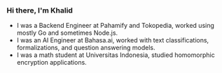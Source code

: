 ### Hi there, I'm Khalid

<!--
**khalidm31415/khalidm31415** is a ✨ _special_ ✨ repository because its `README.md` (this file) appears on your GitHub profile.

Here are some ideas to get you started:

- 🔭 I’m currently working on ...
- 🌱 I’m currently learning ...
- 👯 I’m looking to collaborate on ...
- 🤔 I’m looking for help with ...
- 💬 Ask me about ...
- 📫 How to reach me: ...
- 😄 Pronouns: ...
- ⚡ Fun fact: ...
-->
- I was a Backend Engineer at Pahamify and Tokopedia, worked using mostly Go and sometimes Node.js.
- I was an AI Engineer at Bahasa.ai, worked with text classifications, formalizations, and question answering models. 
- I was a math student at Universitas Indonesia, studied homomorphic encryption applications.
